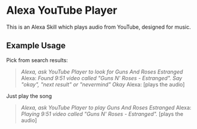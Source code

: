 # Alexa YouTube Player

This is an Alexa Skill which plays audio from YouTube, designed for music.

## Example Usage

Pick from search results:

> *Alexa, ask YouTube Player to look for Guns And Roses Estranged*
> Alexa: *Found 9:51 video called "Guns N' Roses - Estranged". Say "okay", "next result" or "nevermind"*
> *Okay*
> Alexa: [plays the audio]

Just play the song

> *Alexa, ask YouTube Player to play Guns And Roses Estranged*
> Alexa: *Playing 9:51 video called "Guns N' Roses - Estranged".* [plays the audio]
